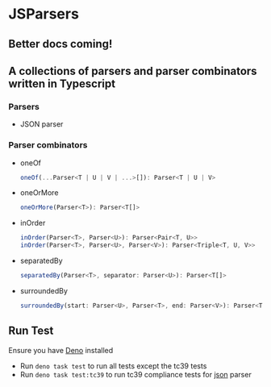 # JSParsers

## Better docs coming!

## A collections of parsers and parser combinators written in Typescript

### Parsers

- JSON parser

### Parser combinators

- oneOf

    ```ts
    oneOf(...Parser<T | U | V | ...>[]): Parser<T | U | V>
    ```

- oneOrMore

    ```ts
    oneOrMore(Parser<T>): Parser<T[]>
    ```

- inOrder

    ```ts
    inOrder(Parser<T>, Parser<U>): Parser<Pair<T, U>>
    inOrder(Parser<T>, Parser<U>, Parser<V>): Parser<Triple<T, U, V>>
    ```

- separatedBy

    ```ts
    separatedBy(Parser<T>, separator: Parser<U>): Parser<T[]>
    ```

- surroundedBy

    ```ts
    surroundedBy(start: Parser<U>, Parser<T>, end: Parser<V>): Parser<T[]>
    ```

## Run Test

Ensure you have [Deno](https://deno.land) installed

- Run `deno task test` to run all tests except the tc39 tests
- Run `deno task test:tc39` to run tc39 compliance tests for [json](./json/mod.ts) parser